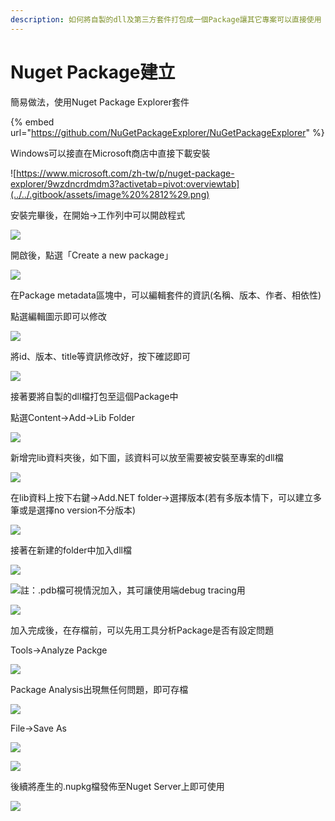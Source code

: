 ```yaml
---
description: 如何將自製的dll及第三方套件打包成一個Package讓其它專案可以直接使用
---
```


# Nuget Package建立

簡易做法，使用Nuget Package Explorer套件

{% embed url="https://github.com/NuGetPackageExplorer/NuGetPackageExplorer" %}

Windows可以接直在Microsoft商店中直接下載安裝

![https://www.microsoft.com/zh-tw/p/nuget-package-explorer/9wzdncrdmdm3?activetab=pivot:overviewtab](../../.gitbook/assets/image%20%2812%29.png)

安裝完畢後，在開始→工作列中可以開啟程式

![](../../.gitbook/assets/image%20%2828%29.png)

開啟後，點選「Create a new package」

![](../../.gitbook/assets/image%20%28218%29.png)

在Package metadata區塊中，可以編輯套件的資訊\(名稱、版本、作者、相依性\)

點選編輯圖示即可以修改

![](../../.gitbook/assets/image%20%2868%29.png)

將id、版本、title等資訊修改好，按下確認即可

![](../../.gitbook/assets/image%20%2889%29.png)

接著要將自製的dll檔打包至這個Package中

點選Content→Add→Lib Folder

![](../../.gitbook/assets/image%20%2810%29.png)

新增完lib資料夾後，如下圖，該資料可以放至需要被安裝至專案的dll檔

![](../../.gitbook/assets/image%20%2849%29.png)

在lib資料上按下右鍵→Add.NET folder→選擇版本\(若有多版本情下，可以建立多筆或是選擇no version不分版本\)

![](../../.gitbook/assets/image%20%2890%29.png)

接著在新建的folder中加入dll檔

![](../../.gitbook/assets/image%20%2837%29.png)

![&#x8A3B;&#xFF1A;.pdb&#x6A94;&#x53EF;&#x8996;&#x60C5;&#x6CC1;&#x52A0;&#x5165;&#xFF0C;&#x5176;&#x53EF;&#x8B93;&#x4F7F;&#x7528;&#x7AEF;debug tracing&#x7528;](../../.gitbook/assets/image%20%28117%29.png)

![](../../.gitbook/assets/image%20%28168%29.png)

加入完成後，在存檔前，可以先用工具分析Package是否有設定問題

Tools→Analyze Packge

![](../../.gitbook/assets/image%20%2894%29.png)

Package Analysis出現無任何問題，即可存檔

![](../../.gitbook/assets/image%20%28173%29.png)

File→Save As

![](../../.gitbook/assets/image%20%286%29.png)

![](../../.gitbook/assets/image%20%28111%29.png)

後續將產生的.nupkg檔發佈至Nuget Server上即可使用

![](../../.gitbook/assets/image%20%2874%29.png)

